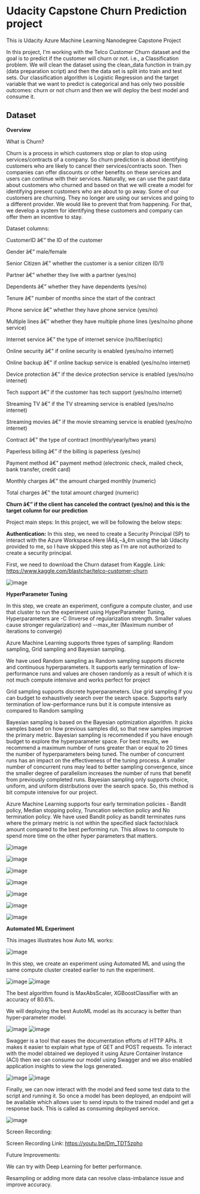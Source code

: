 # Udacity Capstone Churn Prediction project

This is Udacity Azure Machine Learning Nanodegree Capstone Project

In this project, I'm working with the Telco Customer Churn dataset and the goal is to predict if the customer will churn or not. i.e., a Classification problem. 
We will clean the dataset using the clean_data function in train.py (data preparation script) and then the data set is split into train and test sets. 
Our classification algorithm is Logistic Regression and the target variable that we want to predict is categorical and has only two possible outcomes: churn or not churn and  then we will deploy the best model and consume it.

## Dataset

**Overview**

What is Churn? 

Churn is a process in which customers stop or plan to stop using services/contracts of a company. So churn prediction is about identifying customers who are likely to cancel their services/contracts soon. Then companies can offer discounts or other benefits on these services and users can continue with their services.
Naturally, we can use the past data about customers who churned and based on that we will create a model for identifying present customers who are about to go away. 
Some of our customers are churning. They no longer are using our services and going to a different provider. We would like to prevent that from happening. For that, we develop a system for identifying these customers and company can offer them an incentive to stay.

Dataset columns:

CustomerID â€” the ID of the customer

Gender â€” male/female

Senior Citizen â€” whether the customer is a senior citizen (0/1)

Partner â€” whether they live with a partner (yes/no)

Dependents â€” whether they have dependents (yes/no)

Tenure â€” number of months since the start of the contract

Phone service â€” whether they have phone service (yes/no)

Multiple lines â€” whether they have multiple phone lines (yes/no/no phone service)

Internet service â€” the type of internet service (no/fiber/optic)

Online security â€” if online security is enabled (yes/no/no internet)

Online backup â€” if online backup service is enabled (yes/no/no internet)

Device protection â€” if the device protection service is enabled (yes/no/no internet)

Tech support â€” if the customer has tech support (yes/no/no internet)

Streaming TV â€” if the TV streaming service is enabled (yes/no/no internet)

Streaming movies â€” if the movie streaming service is enabled (yes/no/no internet)

Contract â€” the type of contract (monthly/yearly/two years)

Paperless billing â€” if the billing is paperless (yes/no)

Payment method â€” payment method (electronic check, mailed check, bank transfer, credit card)

Monthly charges â€” the amount charged monthly (numeric)

Total charges â€” the total amount charged (numeric)

**Churn â€” if the client has canceled the contract (yes/no) and this is the target column for our prediction**


Project main steps:
In this project, we will be following the below steps:

**Authentication:**
In this step, we need to create a Security Principal (SP) to interact with the Azure Workspace.Here IÃ¢â‚¬â„¢m using the lab Udacity provided to me, so I have skipped this step as I'm are not authorized to create a security principal.

First, we need to download the Churn dataset from Kaggle. Link: https://www.kaggle.com/blastchar/telco-customer-churn

![image](https://github.com/tejasbangera/Udacity-Capstone-Project/blob/main/Images/Churn%20dataset.png)

**HyperParameter Tuning**

In this step, we create an experiment, configure a compute cluster, and use that cluster to run the experiment using HyperParameter Tuning.
Hyperparameters are -C (Inverse of regularization strength. Smaller values cause stronger regularization) and --max_iter (Maximum number of iterations to converge)

Azure Machine Learning supports three types of sampling: Random sampling, Grid sampling and Bayesian sampling.

We have used Random sampling as Random sampling supports discrete and continuous hyperparameters. It supports early termination of low-performance runs and values are chosen randomly as a result of which it is not much compute intensive and works perfect for project

Grid sampling supports discrete hyperparameters. Use grid sampling if you can budget to exhaustively search over the search space. Supports early termination of low-performance runs but it is compute intensive as compared to Random sampling

Bayesian sampling is based on the Bayesian optimization algorithm. It picks samples based on how previous samples did, so that new samples improve the primary metric. Bayesian sampling is recommended if you have enough budget to explore the hyperparameter space. For best results, we recommend a maximum number of runs greater than or equal to 20 times the number of hyperparameters being tuned. The number of concurrent runs has an impact on the effectiveness of the tuning process. A smaller number of concurrent runs may lead to better sampling convergence, since the smaller degree of parallelism increases the number of runs that benefit from previously completed runs. Bayesian sampling only supports choice, uniform, and uniform distributions over the search space. So, this method is bit compute intensive for our project.

Azure Machine Learning supports four early termination policies - Bandit policy, Median stopping policy, Truncation selection policy and No termination policy. We have used Bandit policy as bandit terminates runs where the primary metric is not within the specified slack factor/slack amount compared to the best performing run. This allows to compute to spend more time on the other hyper parameters that matters.

![image](https://github.com/tejasbangera/Udacity-Capstone-Project/blob/main/Images/SS01.png)

![image](https://github.com/tejasbangera/Udacity-Capstone-Project/blob/main/Images/SS02.png)

![image](https://github.com/tejasbangera/Udacity-Capstone-Project/blob/main/Images/SS03.png)

![image](https://github.com/tejasbangera/Udacity-Capstone-Project/blob/main/Images/SS06.png)

![image](https://github.com/tejasbangera/Udacity-Capstone-Project/blob/main/Images/SS04.png)

![image](https://github.com/tejasbangera/Udacity-Capstone-Project/blob/main/Images/SS05.png)

![image](https://github.com/tejasbangera/Udacity-Capstone-Project/blob/main/Images/SS07.png)

**Automated ML Experiment**

This images illustrates how Auto ML works:

![image](https://github.com/tejasbangera/Udacity-Capstone-Project/blob/main/Images/automl-concept-diagram2.png)

In this step, we create an experiment using Automated ML and using the same compute cluster created earlier to run the experiment.

![image](https://github.com/tejasbangera/Udacity-Capstone-Project/blob/main/Images/SS10.png)
![image](https://github.com/tejasbangera/Udacity-Capstone-Project/blob/main/Images/S11.5.png)

The best algorithm found is MaxAbsScaler, XGBoostClassifier with an accuracy of 80.6%.

We will deploying the best AutoML model as its accuracy is better than hyper-parameter model.

![image](https://github.com/tejasbangera/Udacity-Capstone-Project/blob/main/Images/SS11..png)
![image](https://github.com/tejasbangera/Udacity-Capstone-Project/blob/main/Images/SS13.png)

Swagger is a tool that eases the documentation efforts of HTTP APIs. It makes it easier to explain what type of GET and POST requests. 
To interact with the model obtained we deployed it using Azure Container Instance (ACI) then we can consume our model using Swagger and we also enabled application insights to view the logs generated.

![image](https://github.com/tejasbangera/Udacity-Capstone-Project/blob/main/Images/SS11.png)
![image](https://github.com/tejasbangera/Udacity-Capstone-Project/blob/main/Images/SS12.png)

Finally, we can now interact with the model and feed some test data to the script and running it. So once a model has been deployed, an endpoint will be available which allows user to send inputs to the trained model and get a response back. This is called as consuming deployed service.

![image](https://github.com/tejasbangera/Udacity-Capstone-Project/blob/main/Images/S15.png)

Screen Recording:

Screen Recording Link: https://youtu.be/Dm_TDT5zpho

Future Improvements:

We can try with Deep Learning for better performance.

Resampling or adding more data can resolve class-imbalance issue and improve accuracy.
